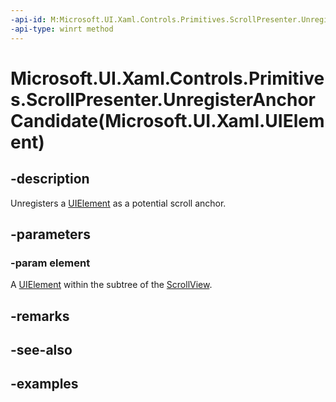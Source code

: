 ```yaml
---
-api-id: M:Microsoft.UI.Xaml.Controls.Primitives.ScrollPresenter.UnregisterAnchorCandidate(Microsoft.UI.Xaml.UIElement)
-api-type: winrt method
---
```


# Microsoft.UI.Xaml.Controls.Primitives.ScrollPresenter.UnregisterAnchorCandidate(Microsoft.UI.Xaml.UIElement)

<!--
public void UnregisterAnchorCandidate (Microsoft.UI.Xaml.UIElement element);
-->


## -description

Unregisters a [UIElement](../microsoft.ui.xaml/uielement.md) as a potential scroll anchor.

## -parameters

### -param element

A [UIElement](../microsoft.ui.xaml/uielement.md) within the subtree of the [ScrollView](scrollview.md).

## -remarks

## -see-also

## -examples


